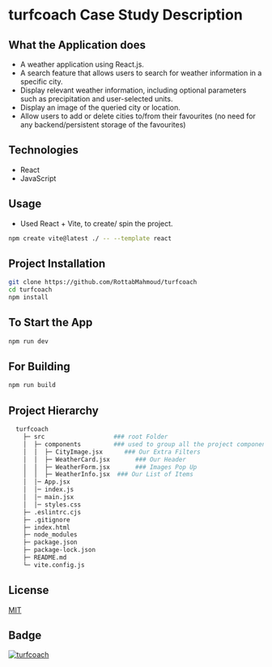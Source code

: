 # turfcoach Case Study Description

## What the Application does

- A weather application using React.js.
- A search feature that allows users to search for weather information in a specific city.
- Display relevant weather information, including optional parameters such as precipitation and user-selected units.
- Display an image of the queried city or location.
- Allow users to add or delete cities to/from their favourites (no need for any backend/persistent storage of the favourites)

## Technologies

- React
- JavaScript

## Usage

- Used React + Vite, to create/ spin the project.

```bash
npm create vite@latest ./ -- --template react
```

## Project Installation

```bash
git clone https://github.com/RottabMahmoud/turfcoach
cd turfcoach
npm install
```

## To Start the App

```bash
npm run dev
```

## For Building

```bash
npm run build
```

## Project Hierarchy

```bash
  turfcoach
    ├─ src                   ### root Folder
    │  ├─ components         ### used to group all the project components
    │  │  ├─ CityImage.jsx      ### Our Extra Filters
    │  │  ├─ WeatherCard.jsx       ### Our Header
    │  │  ├─ WeatherForm.jsx       ### Images Pop Up
    │  │  ├─ WeatherInfo.jsx  ### Our List of Items
    │  │─ App.jsx
    │  │─ index.js
    │  │─ main.jsx
    │  │─ styles.css
    ├─ .eslintrc.cjs
    ├─ .gitignore
    ├─ index.html
    ├─ node_modules
    ├─ package.json
    ├─ package-lock.json
    ├─ README.md
    └─ vite.config.js
```

## License

[MIT](https://choosealicense.com/licenses/mit/)

## Badge

<a href="https://www.turfcoach.com/"> <img src="https://img.shields.io/badge/turfcoach-Mahmoud_Rottab-blue" alt="turfcoach" /> </a>
